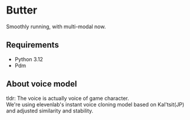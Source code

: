 # Butter

Smoothly running, with multi-modal now.

## Requirements

- Python 3.12
- Pdm

## About voice model

tldr: The voice is actually voice of game character.\
We're using elevenlab's instant voice cloning model based on Kal'tsit(JP) and adjusted similarity and stability.

